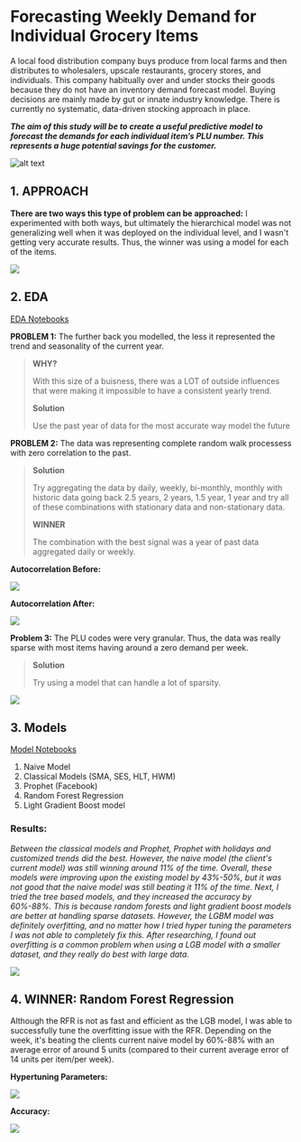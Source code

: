 # Forecasting Weekly Demand for Individual Grocery Items

A local food distribution company buys produce from local farms and then distributes to wholesalers, upscale restaurants, grocery stores, and individuals. This company habitually over and under stocks their goods because they do not have an inventory demand forecast model. Buying decisions are mainly made by gut or innate industry knowledge. There is currently no systematic, data-driven stocking approach in place.

***The aim of this study will be to create a useful predictive model to forecast the demands for each individual item’s PLU number. This represents a huge potential savings for the customer.***

![alt text](https://drive.google.com/uc?id=1bkXZU02Xc1qFyWyJXQ9RetzWmpkPkuOW)

## 1. APPROACH

**There are two ways this type of problem can be approached:**
I experimented with both ways, but ultimately the hierarchical model was not generalizing well when it was deployed on the individual level, and I wasn't getting very accurate results. Thus, the winner was using a model for each of the items.

![](./readme_files/1.png)

## 2. EDA
[EDA Notebooks](https://github.com/Colley-K/Time_series_forecasting/tree/master/2.%20EDA)

**PROBLEM 1:** The further back you modelled, the less it represented the trend and seasonality of the current year.
>
>**WHY?**
>
>With this size of a buisness, there was a LOT of outside influences that were making it impossible to have a consistent yearly trend.
>
>**Solution**
>
>Use the past year of data for the most accurate way model the future
>

**PROBLEM 2:** The data was representing complete random walk processess with zero correlation to the past. 
>
>**Solution**
>
>Try aggregating the data by daily, weekly, bi-monthly, monthly with historic data going back 2.5 years, 2 years, 1.5 year, 1 year and try all of these combinations with stationary data and non-stationary data.
>
>**WINNER**
>
>The combination with the best signal was a year of past data aggregated daily or weekly.
>
**Autocorrelation Before:**
>
![](./readme_files/c.png)
>
**Autocorrelation After:**
>
![](./readme_files/c3.png)
>
**Problem 3:** The PLU codes were very granular. Thus, the data was really sparse with most items having around a zero demand per week.
>
>**Solution**
>
>Try using a model that can handle a lot of sparsity.
>
![](./readme_files/e4.png)

## 3. Models
[Model Notebooks](https://github.com/Colley-K/Time_series_forecasting/tree/master/4.%20Models)

1. Naive Model
2. Classical Models (SMA, SES, HLT, HWM)
3. Prophet (Facebook)
4. Random Forest Regression
5. Light Gradient Boost model

### Results:
*Between the classical models and Prophet, Prophet with holidays and customized trends did the best. However, the naive model (the client's current model) was still winning around 11% of the time. Overall, these models were improving upon the existing model by 43%-50%, but it was not good that the naive model was still beating it 11% of the time. Next, I tried the tree based models, and they increased the accuracy by 60%-88%. This is because random forests and light gradient boost models are better at handling sparse datasets. However, the LGBM model was definitely overfitting, and no matter how I tried hyper tuning the parameters I was not able to completely fix this. After researching, I found out overfitting is a common problem when using a LGB model with a smaller dataset, and they really do best with large data.*

![](./readme_files/d.png)

## 4. WINNER: Random Forest Regression

Although the RFR is not as fast and efficient as the LGB model, I was able to successfully tune the overfitting issue with the RFR. Depending on the week, it's beating the clients current naive model by 60%-88% with an average error of around 5 units (compared to their current average error of 14 units per item/per week).

**Hypertuning Parameters:**

![](./readme_files/e1.png)

**Accuracy:**

![](./readme_files/e.png)

